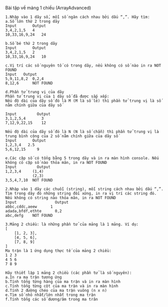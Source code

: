 Bài tập về mảng 1 chiều (ArrayAdvanced)
 
	1.Nhập vào 1 dãy số, mỗi số ngăn cách nhau bởi dấu “,”. Hãy tìm:
	a.Số lớn thứ 2 trong dãy
	Input	    Output
	3,4,2,1,5	4
	10,33,16,9,24	24
  
	b.Số bé thứ 2 trong dãy
	Input	    Output
	3,4,2,1,5	2
	10,33,16,9,24	10

	c.Vị trí các số nguyên tố có trong dãy, nếu không có số nào in ra NOT FOUND
	Input	Output
	5,9,11,8,2	0,2,4
	8,12,6	    NOT FOUND

	d.Phần tử trung vị của dãy
	Phần tử trung vị của 1 dãy số đã được sắp xếp:
	Nếu độ dài của dãy số đó là M (M là số lẻ) thì phần tử trung vị là số nằm chính giữa của dãy số

	Input	      Output
	3,1,2,5,4	    3
	7,12,9,22,15	12

	Nếu độ dài của dãy số đó là N (N là số chẵn) thì phần tử trung vị là trung bình cộng của 2 số nằm chính giữa của dãy số
	Input	    Output
	1,2,3,4	  2.5
	5,6,12,15	  9

	e.Các cặp số có tổng bằng 5 trong dãy và in ra màn hình console. Nếu không có cặp số nào thỏa mãn, in ra NOT FOUND
	Input	      Output
	1,2,3,4	    (1,4)
	            (2,3)
	3,5,4,7,10	NOT FOUND

	2.Nhập vào 1 dãy các chuỗi (string), mỗi string cách nhau bởi dấu “,”. Tìm trong dãy đó những string đối xứng, in ra vị trí các string đó. Nếu không có string nào thỏa mãn, in ra NOT FOUND
	Input	              Output
	abbc,cddc,aeew	    1
	adada,bfdf,ethte	  0,2
	abc,defg	NOT FOUND

	3.Mảng 2 chiều: là những phần tử của mảng là 1 mảng. Ví dụ:
	[
		[1, 2, 3],
		[4, 5, 6],
		[7, 8, 9]
	]
	Ma trận là 1 ứng dụng thực tế của mảng 2 chiều:
	1 2 3
	4 5 6
	7 8 9

	Hãy thiết lập 1 mảng 2 chiều (các phần tử là số nguyên):
	a.In ra ma trận tương ứng
	b.Tính tổng từng hàng của ma trận và in ra màn hình
	c.Tính tổng từng cột của ma trận và in ra màn hình
	d.Tính 2 đường chéo của ma trận vuông (n x n)
	e.Tìm số nhỏ nhất/lớn nhất trong ma trận
	f.Tính tổng các số dương/âm trong ma trân

	

